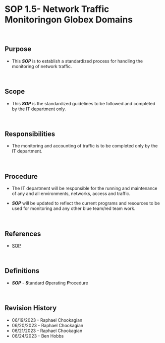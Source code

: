 # SOP 1.5- Network Traffic Monitoringon Globex Domains

<br>

## Purpose

* This ***SOP*** is to establish a standardized process for handling the monitoring of network traffic.

<br>

## Scope

* This ***SOP*** is the standardized guidelines to be followed and completed by the IT department only.

<br>

## Responsibilities

* The monitoring and accounting of traffic is to be completed only by the IT department.

<br>

## Procedure

* The IT department will be responsible for the running and maintenance of any and all environments, networks, access and traffic.

* ***SOP*** will be updated to reflect the current programs and resources to be used for monitoring and any other blue team/red team work.

<br>

## References

* [SOP](../SOPs/)

<br>

## Definitions

* ***SOP*** - ***S***tandard ***O***perating ***P***rocedure

<br>

## Revision History

* 06/19/2023 - Raphael Chookagian
* 06/20/2023 - Raphael Chookagian
* 06/21/2023 - Raphael Chookagian
* 06/24/2023 - Ben Hobbs
